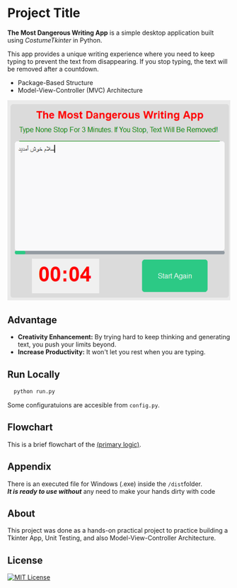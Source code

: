
# Project Title


**The Most Dangerous Writing App** is a simple desktop application built using *CostumeTkinter* in Python. 

This app provides a unique writing experience where you need to keep typing to prevent the text from disappearing. If you stop typing, the text will be removed after a countdown.

- Package-Based Structure
- Model-View-Controller (MVC) Architecture

![banner](https://github.com/Id-Dark-Dragon/Disappearing_Text_Tkinter_App/blob/master/github/Screenshot%202023-08-23%20010951.png)


## Advantage

- **Creativity Enhancement:** By trying hard to keep thinking and generating text, you push your limits beyond.
- **Increase Productivity:** It won't let you rest when you are typing.


## Run Locally

```bash
  python run.py
```

Some configuratuions are accesible from ```config.py```.



## Flowchart
This is a brief flowchart of the [(primary logic)](https://github.com/Id-Dark-Dragon/Disappearing_Text_Tkinter_App/blob/master/github/logic%20Diagram.png).


## Appendix

There is an executed file for Windows (.exe) inside the ```/dist```folder.</br>
***It is ready to use without*** any need to make your hands dirty with code
    


## About
This project was done as a hands-on practical project to practice building a Tkinter App, Unit Testing, and also Model-View-Controller Architecture.


## License
[![MIT License](https://img.shields.io/badge/License-MIT-green.svg)](https://choosealicense.com/licenses/mit/)


